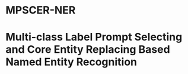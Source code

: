# MPSCER-NER
# Multi-class Label Prompt Selecting and Core Entity Replacing Based Named Entity Recognition
